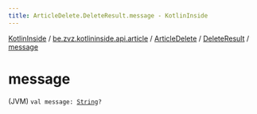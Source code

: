 ```yaml
---
title: ArticleDelete.DeleteResult.message - KotlinInside
---
```


[KotlinInside](../../../index.html) / [be.zvz.kotlininside.api.article](../../index.html) / [ArticleDelete](../index.html) / [DeleteResult](index.html) / [message](./message.html)

# message

(JVM) `val message: `[`String`](https://kotlinlang.org/api/latest/jvm/stdlib/kotlin/-string/index.html)`?`